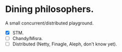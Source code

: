 Dining philosophers.
================================
A small concurrent/distributed playground.

- [x] STM.
- [ ] Chandy/Misra.
- [ ] Distributed (Netty, Finagle, Aleph, don't know yet).

